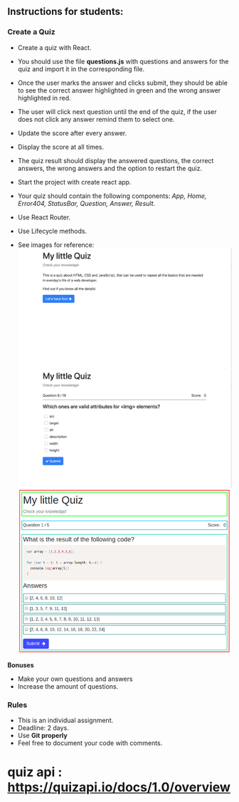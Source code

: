 ## Instructions for students:

### Create a Quiz

- Create a quiz with React.
- You should use the file **questions.js** with questions and answers for the quiz and import it in the corresponding file.
- Once the user marks the answer and clicks submit, they should be able to see the correct answer highlighted in green and the wrong answer highlighted in red.
- The user will click next question until the end of the quiz, if the user does not click any answer remind them to select one.
- Update the score after every answer.
- Display the score at all times.
- The quiz result should display the answered questions, the correct answers, the wrong answers and the option to restart the quiz.

- Start the project with create react app.

- Your quiz should contain the following components: _App, Home, Error404, StatusBar, Question, Answer, Result._

- Use React Router.

- Use Lifecycle methods.

- See images for reference:
  ![home](mockup/home.png)
  ![QuizExample](mockup/QuizExample.png)
  ![component-schema](mockup/component-schema.png)

**Bonuses**

- Make your own questions and answers
- Increase the amount of questions.

### Rules

- This is an individual assignment.
- Deadline: 2 days.
- Use **Git properly**
- Feel free to document your code with comments.

# quiz api : https://quizapi.io/docs/1.0/overview
